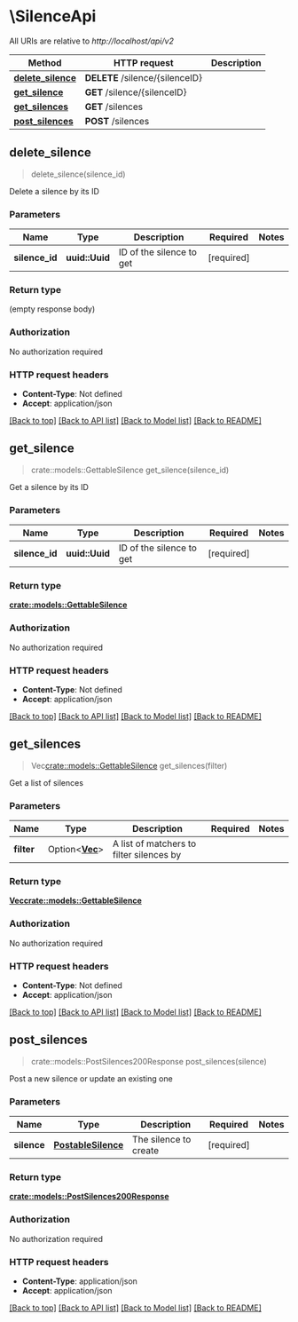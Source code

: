 # \SilenceApi

All URIs are relative to *http://localhost/api/v2*

Method | HTTP request | Description
------------- | ------------- | -------------
[**delete_silence**](SilenceApi.md#delete_silence) | **DELETE** /silence/{silenceID} | 
[**get_silence**](SilenceApi.md#get_silence) | **GET** /silence/{silenceID} | 
[**get_silences**](SilenceApi.md#get_silences) | **GET** /silences | 
[**post_silences**](SilenceApi.md#post_silences) | **POST** /silences | 



## delete_silence

> delete_silence(silence_id)


Delete a silence by its ID

### Parameters


Name | Type | Description  | Required | Notes
------------- | ------------- | ------------- | ------------- | -------------
**silence_id** | **uuid::Uuid** | ID of the silence to get | [required] |

### Return type

 (empty response body)

### Authorization

No authorization required

### HTTP request headers

- **Content-Type**: Not defined
- **Accept**: application/json

[[Back to top]](#) [[Back to API list]](../README.md#documentation-for-api-endpoints) [[Back to Model list]](../README.md#documentation-for-models) [[Back to README]](../README.md)


## get_silence

> crate::models::GettableSilence get_silence(silence_id)


Get a silence by its ID

### Parameters


Name | Type | Description  | Required | Notes
------------- | ------------- | ------------- | ------------- | -------------
**silence_id** | **uuid::Uuid** | ID of the silence to get | [required] |

### Return type

[**crate::models::GettableSilence**](gettableSilence.md)

### Authorization

No authorization required

### HTTP request headers

- **Content-Type**: Not defined
- **Accept**: application/json

[[Back to top]](#) [[Back to API list]](../README.md#documentation-for-api-endpoints) [[Back to Model list]](../README.md#documentation-for-models) [[Back to README]](../README.md)


## get_silences

> Vec<crate::models::GettableSilence> get_silences(filter)


Get a list of silences

### Parameters


Name | Type | Description  | Required | Notes
------------- | ------------- | ------------- | ------------- | -------------
**filter** | Option<[**Vec<String>**](String.md)> | A list of matchers to filter silences by |  |

### Return type

[**Vec<crate::models::GettableSilence>**](gettableSilence.md)

### Authorization

No authorization required

### HTTP request headers

- **Content-Type**: Not defined
- **Accept**: application/json

[[Back to top]](#) [[Back to API list]](../README.md#documentation-for-api-endpoints) [[Back to Model list]](../README.md#documentation-for-models) [[Back to README]](../README.md)


## post_silences

> crate::models::PostSilences200Response post_silences(silence)


Post a new silence or update an existing one

### Parameters


Name | Type | Description  | Required | Notes
------------- | ------------- | ------------- | ------------- | -------------
**silence** | [**PostableSilence**](PostableSilence.md) | The silence to create | [required] |

### Return type

[**crate::models::PostSilences200Response**](postSilences_200_response.md)

### Authorization

No authorization required

### HTTP request headers

- **Content-Type**: application/json
- **Accept**: application/json

[[Back to top]](#) [[Back to API list]](../README.md#documentation-for-api-endpoints) [[Back to Model list]](../README.md#documentation-for-models) [[Back to README]](../README.md)

